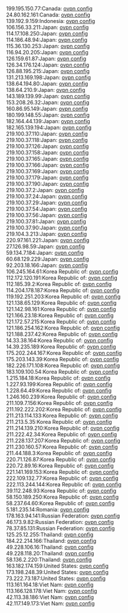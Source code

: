 199.195.150.77:Canada: [ovpn config](vpn/199_195_150_77.ovpn)  
24.80.162.161:Canada: [ovpn config](vpn/24_80_162_161.ovpn)  
139.192.9.159:Indonesia: [ovpn config](vpn/139_192_9_159.ovpn)  
106.156.33.211:Japan: [ovpn config](vpn/106_156_33_211.ovpn)  
114.17.108.250:Japan: [ovpn config](vpn/114_17_108_250.ovpn)  
114.186.48.94:Japan: [ovpn config](vpn/114_186_48_94.ovpn)  
115.36.130.253:Japan: [ovpn config](vpn/115_36_130_253.ovpn)  
116.94.20.205:Japan: [ovpn config](vpn/116_94_20_205.ovpn)  
126.159.61.87:Japan: [ovpn config](vpn/126_159_61_87.ovpn)  
126.34.176.124:Japan: [ovpn config](vpn/126_34_176_124.ovpn)  
126.88.195.215:Japan: [ovpn config](vpn/126_88_195_215.ovpn)  
131.213.169.198:Japan: [ovpn config](vpn/131_213_169_198.ovpn)  
138.64.194.80:Japan: [ovpn config](vpn/138_64_194_80.ovpn)  
138.64.210.9:Japan: [ovpn config](vpn/138_64_210_9.ovpn)  
143.189.139.99:Japan: [ovpn config](vpn/143_189_139_99.ovpn)  
153.208.26.32:Japan: [ovpn config](vpn/153_208_26_32.ovpn)  
160.86.95.149:Japan: [ovpn config](vpn/160_86_95_149.ovpn)  
180.199.148.55:Japan: [ovpn config](vpn/180_199_148_55.ovpn)  
182.164.44.139:Japan: [ovpn config](vpn/182_164_44_139.ovpn)  
182.165.139.194:Japan: [ovpn config](vpn/182_165_139_194.ovpn)  
219.100.37.110:Japan: [ovpn config](vpn/219_100_37_110.ovpn)  
219.100.37.118:Japan: [ovpn config](vpn/219_100_37_118.ovpn)  
219.100.37.126:Japan: [ovpn config](vpn/219_100_37_126.ovpn)  
219.100.37.158:Japan: [ovpn config](vpn/219_100_37_158.ovpn)  
219.100.37.165:Japan: [ovpn config](vpn/219_100_37_165.ovpn)  
219.100.37.166:Japan: [ovpn config](vpn/219_100_37_166.ovpn)  
219.100.37.169:Japan: [ovpn config](vpn/219_100_37_169.ovpn)  
219.100.37.179:Japan: [ovpn config](vpn/219_100_37_179.ovpn)  
219.100.37.190:Japan: [ovpn config](vpn/219_100_37_190.ovpn)  
219.100.37.2:Japan: [ovpn config](vpn/219_100_37_2.ovpn)  
219.100.37.24:Japan: [ovpn config](vpn/219_100_37_24.ovpn)  
219.100.37.29:Japan: [ovpn config](vpn/219_100_37_29.ovpn)  
219.100.37.54:Japan: [ovpn config](vpn/219_100_37_54.ovpn)  
219.100.37.56:Japan: [ovpn config](vpn/219_100_37_56.ovpn)  
219.100.37.81:Japan: [ovpn config](vpn/219_100_37_81.ovpn)  
219.100.37.90:Japan: [ovpn config](vpn/219_100_37_90.ovpn)  
219.104.3.213:Japan: [ovpn config](vpn/219_104_3_213.ovpn)  
220.97.161.221:Japan: [ovpn config](vpn/220_97_161_221.ovpn)  
27.126.98.59:Japan: [ovpn config](vpn/27_126_98_59.ovpn)  
59.134.7.184:Japan: [ovpn config](vpn/59_134_7_184.ovpn)  
60.68.129.229:Japan: [ovpn config](vpn/60_68_129_229.ovpn)  
92.203.18.166:Japan: [ovpn config](vpn/92_203_18_166.ovpn)  
106.245.164.61:Korea Republic of: [ovpn config](vpn/106_245_164_61.ovpn)  
112.172.120.191:Korea Republic of: [ovpn config](vpn/112_172_120_191.ovpn)  
112.185.39.2:Korea Republic of: [ovpn config](vpn/112_185_39_2.ovpn)  
114.204.178.187:Korea Republic of: [ovpn config](vpn/114_204_178_187.ovpn)  
119.192.251.203:Korea Republic of: [ovpn config](vpn/119_192_251_203.ovpn)  
121.138.65.129:Korea Republic of: [ovpn config](vpn/121_138_65_129.ovpn)  
121.142.98.161:Korea Republic of: [ovpn config](vpn/121_142_98_161.ovpn)  
121.166.23.18:Korea Republic of: [ovpn config](vpn/121_166_23_18.ovpn)  
121.172.57.215:Korea Republic of: [ovpn config](vpn/121_172_57_215.ovpn)  
121.186.254.162:Korea Republic of: [ovpn config](vpn/121_186_254_162.ovpn)  
121.188.237.42:Korea Republic of: [ovpn config](vpn/121_188_237_42.ovpn)  
14.33.38.164:Korea Republic of: [ovpn config](vpn/14_33_38_164.ovpn)  
14.39.235.189:Korea Republic of: [ovpn config](vpn/14_39_235_189.ovpn)  
175.202.244.167:Korea Republic of: [ovpn config](vpn/175_202_244_167.ovpn)  
175.203.143.39:Korea Republic of: [ovpn config](vpn/175_203_143_39.ovpn)  
182.226.171.108:Korea Republic of: [ovpn config](vpn/182_226_171_108.ovpn)  
183.109.100.54:Korea Republic of: [ovpn config](vpn/183_109_100_54.ovpn)  
1.215.184.18:Korea Republic of: [ovpn config](vpn/1_215_184_18.ovpn)  
1.227.93.199:Korea Republic of: [ovpn config](vpn/1_227_93_199.ovpn)  
1.228.64.49:Korea Republic of: [ovpn config](vpn/1_228_64_49.ovpn)  
1.246.160.239:Korea Republic of: [ovpn config](vpn/1_246_160_239.ovpn)  
211.109.7.156:Korea Republic of: [ovpn config](vpn/211_109_7_156.ovpn)  
211.192.222.202:Korea Republic of: [ovpn config](vpn/211_192_222_202.ovpn)  
211.213.114.133:Korea Republic of: [ovpn config](vpn/211_213_114_133.ovpn)  
211.213.5.35:Korea Republic of: [ovpn config](vpn/211_213_5_35.ovpn)  
211.214.139.210:Korea Republic of: [ovpn config](vpn/211_214_139_210.ovpn)  
211.222.42.34:Korea Republic of: [ovpn config](vpn/211_222_42_34.ovpn)  
211.228.137.207:Korea Republic of: [ovpn config](vpn/211_228_137_207.ovpn)  
211.230.160.57:Korea Republic of: [ovpn config](vpn/211_230_160_57.ovpn)  
211.44.188.3:Korea Republic of: [ovpn config](vpn/211_44_188_3.ovpn)  
220.71.126.87:Korea Republic of: [ovpn config](vpn/220_71_126_87.ovpn)  
220.72.89.16:Korea Republic of: [ovpn config](vpn/220_72_89_16.ovpn)  
221.141.169.153:Korea Republic of: [ovpn config](vpn/221_141_169_153.ovpn)  
222.109.132.77:Korea Republic of: [ovpn config](vpn/222_109_132_77.ovpn)  
222.113.244.144:Korea Republic of: [ovpn config](vpn/222_113_244_144.ovpn)  
39.112.248.93:Korea Republic of: [ovpn config](vpn/39_112_248_93.ovpn)  
58.150.189.250:Korea Republic of: [ovpn config](vpn/58_150_189_250.ovpn)  
58.237.64.60:Korea Republic of: [ovpn config](vpn/58_237_64_60.ovpn)  
5.181.235.14:Romania: [ovpn config](vpn/5_181_235_14.ovpn)  
178.163.94.141:Russian Federation: [ovpn config](vpn/178_163_94_141.ovpn)  
46.173.9.82:Russian Federation: [ovpn config](vpn/46_173_9_82.ovpn)  
78.37.85.131:Russian Federation: [ovpn config](vpn/78_37_85_131.ovpn)  
125.25.12.255:Thailand: [ovpn config](vpn/125_25_12_255.ovpn)  
184.22.214.166:Thailand: [ovpn config](vpn/184_22_214_166.ovpn)  
49.228.106.16:Thailand: [ovpn config](vpn/49_228_106_16.ovpn)  
49.228.118.20:Thailand: [ovpn config](vpn/49_228_118_20.ovpn)  
58.136.2.220:Thailand: [ovpn config](vpn/58_136_2_220.ovpn)  
163.182.174.159:United States: [ovpn config](vpn/163_182_174_159.ovpn)  
173.198.248.39:United States: [ovpn config](vpn/173_198_248_39.ovpn)  
73.222.73.187:United States: [ovpn config](vpn/73_222_73_187.ovpn)  
113.161.164.18:Viet Nam: [ovpn config](vpn/113_161_164_18.ovpn)  
113.166.128.178:Viet Nam: [ovpn config](vpn/113_166_128_178.ovpn)  
42.113.38.186:Viet Nam: [ovpn config](vpn/42_113_38_186.ovpn)  
42.117.149.173:Viet Nam: [ovpn config](vpn/42_117_149_173.ovpn)  
